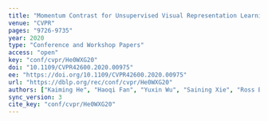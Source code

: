 ```yaml
---
title: "Momentum Contrast for Unsupervised Visual Representation Learning."
venue: "CVPR"
pages: "9726-9735"
year: 2020
type: "Conference and Workshop Papers"
access: "open"
key: "conf/cvpr/He0WXG20"
doi: "10.1109/CVPR42600.2020.00975"
ee: "https://doi.org/10.1109/CVPR42600.2020.00975"
url: "https://dblp.org/rec/conf/cvpr/He0WXG20"
authors: ["Kaiming He", "Haoqi Fan", "Yuxin Wu", "Saining Xie", "Ross B. Girshick"]
sync_version: 3
cite_key: "conf/cvpr/He0WXG20"
---
```

